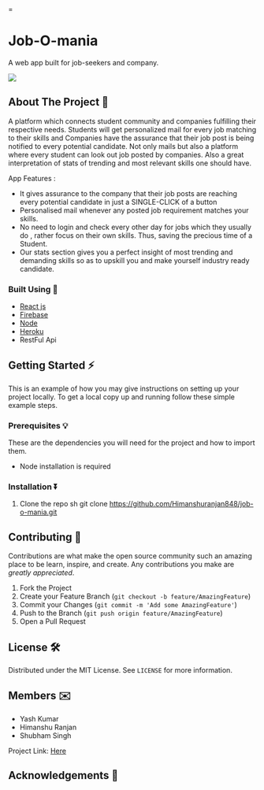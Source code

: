 =



<!-- PROJECT SHIELDS -->
<!--
* I'm using markdown "reference style" links for readability.
* Reference links are enclosed in brackets [ ] instead of parentheses ( ).
* See the bottom of this document for the declaration of the reference variables
* for contributors-url, forks-url, etc. This is an optional, concise syntax you may use.
* https://www.markdownguide.org/basic-syntax/#reference-style-links
-->




# Job-O-mania
  A web app built for job-seekers and company.
  

<img src="https://forthebadge.com/images/badges/check-it-out.svg"> 



<!-- ABOUT THE PROJECT -->
## About The Project  👀


A platform which connects student community and companies fulfilling their respective needs. Students will get personalized mail for every job matching to their skills and Companies have the assurance that their job post is being notified to every potential candidate. Not only mails but also a platform where every student can look out job posted by companies. Also a great interpretation of stats of trending and most relevant skills one should have.

App Features :
* It gives assurance to the company that their job posts are reaching every potential candidate in just a SINGLE-CLICK of a button
* Personalised mail whenever any posted job requirement matches your skills.
* No need to login and check every other day for jobs which they usually do , rather focus on their own skills. Thus, saving the precious time of a Student. 
* Our stats section gives you a perfect insight of most trending and demanding skills so as to upskill you and make yourself industry ready candidate.


### Built Using 🔧

* [React js](https://reactjs.org/)
* [Firebase](https://firebase.google.com/)
* [Node](https://nodejs.org/en/)
* [Heroku](https://www.heroku.com/)
* RestFul Api



<!-- GETTING STARTED -->
## Getting Started ⚡

This is an example of how you may give instructions on setting up your project locally.
To get a local copy up and running follow these simple example steps.

### Prerequisites 💡

These are the dependencies you will need for the project and how to import them.
* Node installation is required
  

### Installation ⏬


1. Clone the repo
   sh
   git clone https://github.com/Himanshuranjan848/job-o-mania.git



<!-- CONTRIBUTING -->
## Contributing 🤝

Contributions are what make the open source community such an amazing place to be learn, inspire, and create. Any contributions you make are *greatly appreciated*.

1. Fork the Project
2. Create your Feature Branch (`git checkout -b feature/AmazingFeature`)
3. Commit your Changes (`git commit -m 'Add some AmazingFeature'`)
4. Push to the Branch (`git push origin feature/AmazingFeature`)
5. Open a Pull Request



<!-- LICENSE -->
## License 🛠

Distributed under the MIT License. See `LICENSE` for more information.



<!-- CONTACT -->
## Members ✉️

* Yash Kumar
* Himanshu Ranjan
* Shubham Singh
 
Project Link: [Here](https://job-o-mania.web.app/)
<!-- ACKNOWLEDGEMENTS -->
## Acknowledgements 🙂

